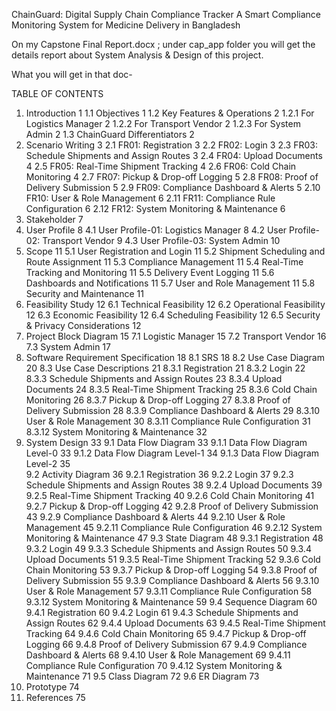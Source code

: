 ChainGuard: Digital Supply Chain Compliance Tracker
A Smart Compliance Monitoring System for Medicine Delivery in Bangladesh

On my Capstone Final Report.docx ; under cap_app folder you will get the details report about System Analysis & Design of this project.

What you will get in that doc- 

TABLE OF CONTENTS 
1. Introduction 	1
  1.1 Objectives	1
  1.2 Key Features & Operations	2
    1.2.1 For Logistics Manager	2
    1.2.2 For Transport Vendor	2
    1.2.3 For System Admin	2
  1.3 ChainGuard Differentiators	2
2. Scenario Writing	3
  2.1 FR01: Registration	3
  2.2 FR02: Login	3
  2.3 FR03: Schedule Shipments and Assign Routes	3
  2.4 FR04: Upload Documents	4
  2.5 FR05: Real-Time Shipment Tracking	4
  2.6 FR06: Cold Chain Monitoring	4
  2.7 FR07: Pickup & Drop-off Logging	5
  2.8 FR08: Proof of Delivery Submission	5
  2.9 FR09: Compliance Dashboard & Alerts	5
  2.10 FR10: User & Role Management	6
  2.11 FR11: Compliance Rule Configuration	6
  2.12 FR12: System Monitoring & Maintenance	6
3. Stakeholder	7
4. User Profile	8
  4.1 User Profile-01: Logistics Manager	8
  4.2 User Profile-02: Transport Vendor	9
  4.3 User Profile-03: System Admin	10
5. Scope	11
  5.1 User Registration and Login	11
  5.2 Shipment Scheduling and Route Assignment	11
  5.3 Compliance Management	11
  5.4 Real-Time Tracking and Monitoring	11
  5.5 Delivery Event Logging	11
  5.6 Dashboards and Notifications	11
  5.7 User and Role Management	11
  5.8 Security and Maintenance	11
6. Feasibility Study	12
  6.1 Technical Feasibility	12
  6.2 Operational Feasibility	12
  6.3 Economic Feasibility	12
  6.4 Scheduling Feasibility	12
  6.5 Security & Privacy Considerations	12
7. Project Block Diagram	15
  7.1 Logistic Manager	15
  7.2 Transport Vendor	16
  7.3 System Admin	17
8. Software Requirement Specification	18
  8.1 SRS	18
  8.2 Use Case Diagram	20
  8.3 Use Case Descriptions	21
    8.3.1 Registration	21
    8.3.2 Login	22
    8.3.3 Schedule Shipments and Assign Routes	23
    8.3.4 Upload Documents	24
    8.3.5 Real-Time Shipment Tracking	25
    8.3.6 Cold Chain Monitoring	26
    8.3.7 Pickup & Drop-off Logging	27
    8.3.8 Proof of Delivery Submission	28
    8.3.9 Compliance Dashboard & Alerts	29
    8.3.10 User & Role Management	30
    8.3.11 Compliance Rule Configuration	31
    8.3.12 System Monitoring & Maintenance	32
9. System Design	33
  9.1 Data Flow Diagram	33
    9.1.1 Data Flow Diagram Level-0	33
    9.1.2 Data Flow Diagram Level-1	34
    9.1.3 Data Flow Diagram Level-2	35  
  9.2 Activity Diagram	36
    9.2.1 Registration	36
    9.2.2 Login	37
    9.2.3 Schedule Shipments and Assign Routes	38
    9.2.4 Upload Documents	39
    9.2.5 Real-Time Shipment Tracking	40
    9.2.6 Cold Chain Monitoring	41
    9.2.7 Pickup & Drop-off Logging	42
    9.2.8 Proof of Delivery Submission	43
    9.2.9 Compliance Dashboard & Alerts	44
    9.2.10 User & Role Management	45
    9.2.11 Compliance Rule Configuration	46
    9.2.12 System Monitoring & Maintenance	47
9.3 State Diagram	48
    9.3.1 Registration	48
    9.3.2 Login	49
    9.3.3 Schedule Shipments and Assign Routes	50
    9.3.4 Upload Documents	51
    9.3.5 Real-Time Shipment Tracking	52
    9.3.6 Cold Chain Monitoring	53
    9.3.7 Pickup & Drop-off Logging	54
    9.3.8 Proof of Delivery Submission	55
    9.3.9 Compliance Dashboard & Alerts	56
    9.3.10 User & Role Management	57
    9.3.11 Compliance Rule Configuration	58
    9.3.12 System Monitoring & Maintenance	59
  9.4 Sequence Diagram	60
    9.4.1 Registration	60
    9.4.2 Login	61
    9.4.3 Schedule Shipments and Assign Routes	62
    9.4.4 Upload Documents	63
    9.4.5 Real-Time Shipment Tracking	64
    9.4.6 Cold Chain Monitoring	65
    9.4.7 Pickup & Drop-off Logging	66
    9.4.8 Proof of Delivery Submission	67
    9.4.9 Compliance Dashboard & Alerts	68
    9.4.10 User & Role Management	69
    9.4.11 Compliance Rule Configuration	70
    9.4.12 System Monitoring & Maintenance	71
  9.5 Class Diagram	72
  9.6 ER Diagram	73
10. Prototype	74
11. References	75 

